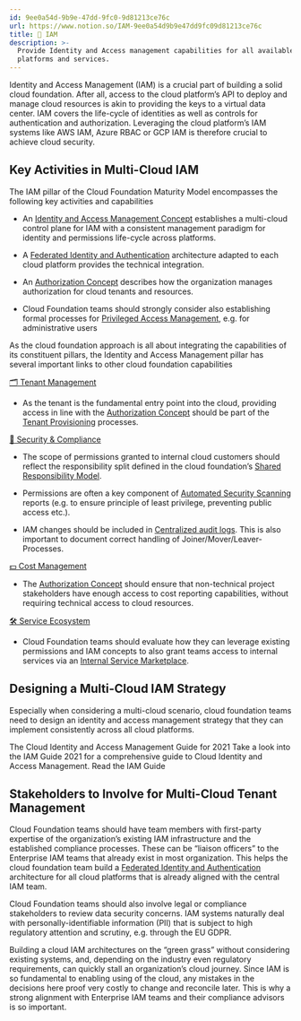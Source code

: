 ```yaml
---
id: 9ee0a54d-9b9e-47dd-9fc0-9d81213ce76c
url: https://www.notion.so/IAM-9ee0a54d9b9e47dd9fc09d81213ce76c
title: 🔐 IAM
description: >-
  Provide Identity and Access management capabilities for all available cloud
  platforms and services.
---
```


Identity and Access Management (IAM) is a crucial part of building a solid cloud foundation. After all, access to the cloud platform’s API to deploy and manage cloud resources is akin to providing the keys to a virtual data center. IAM covers the life-cycle of identities as well as controls for authentication and authorization. Leveraging the cloud platform’s IAM systems like AWS IAM, Azure RBAC or GCP IAM is therefore crucial to achieve cloud security.

## Key Activities in Multi-Cloud IAM

The IAM pillar of the Cloud Foundation Maturity Model encompasses the following key activities and capabilities

- An [Identity and Access Management Concept](./identity-and-access-management-concept.md) establishes a multi-cloud control plane for IAM with a consistent management paradigm for identity and permissions life-cycle across platforms.

- A [Federated Identity and Authentication](./federated-identity-and-authentication.md) architecture adapted to each cloud platform provides the technical integration.

- An [Authorization Concept](./authorization-concept.md) describes how the organization manages authorization for cloud tenants and resources. 

- Cloud Foundation teams should strongly consider also establishing formal processes for [Privileged Access Management](./privileged-access-management.md), e.g. for administrative users

As the cloud foundation approach is all about integrating the capabilities of its constituent pillars, the Identity and Access Management pillar has several important links to other cloud foundation capabilities

[🗂 Tenant Management](../tenant-management/readme.md) 

- As the tenant is the fundamental entry point into the cloud, providing access in line with the [Authorization Concept](./authorization-concept.md) should be part of the [Tenant Provisioning](../tenant-management/tenant-provisioning.md) processes.

[🔖 Security & Compliance](../security-and-compliance/readme.md) 

- The scope of permissions granted to internal cloud customers should reflect the responsibility split defined in the cloud foundation’s [Shared Responsibility Model](../security-and-compliance/shared-responsibility-model.md).

- Permissions are often a key component of [Automated Security Scanning](../security-and-compliance/automated-security-scanning.md) reports (e.g. to ensure principle of least privilege, preventing public access etc.).

- IAM changes should be included in [Centralized audit logs](../security-and-compliance/centralized-audit-logs.md). This is also important to document correct handling of Joiner/Mover/Leaver-Processes.

[💵 Cost Management](../cost-management/readme.md) 

- The [Authorization Concept](./authorization-concept.md) should ensure that non-technical project stakeholders have enough access to cost reporting capabilities, without requiring technical access to cloud resources.

[🛠 Service Ecosystem](../service-ecosystem/readme.md) 

- Cloud Foundation teams should evaluate how they can leverage existing permissions and IAM concepts to also grant teams access to internal services via an [Internal Service Marketplace](../service-ecosystem/internal-service-marketplace.md).

## Designing a Multi-Cloud IAM Strategy

Especially when considering a multi-cloud scenario, cloud foundation teams need to design an identity and access management strategy that they can implement consistently across all cloud platforms. 

<!--notion-markdown-cms:raw-->
<CallToAction>
  <CtaHeader>The Cloud Identity and Access Management Guide for 2021</CtaHeader>
  <CtaText>Take a look into the IAM Guide 2021 for a comprehensive guide to Cloud Identity and Access Management.</CtaText>
  <CtaButton class="btn-primary" url="https://www.meshcloud.io/2021/01/19/the-cloud-identity-and-access-management-guide-for-2021/">Read the IAM Guide</CtaButton>
</CallToAction>

## Stakeholders to Involve for Multi-Cloud Tenant Management

Cloud Foundation teams should have team members with first-party expertise of the organization’s existing IAM infrastructure and the established compliance processes. These can be “liaison officers” to the Enterprise IAM teams that already exist in most organization. This helps the cloud foundation team build a [Federated Identity and Authentication](./federated-identity-and-authentication.md) architecture for all cloud platforms that is already aligned with the central IAM team. 

Cloud Foundation teams should also involve legal or compliance stakeholders to review data security concerns. IAM systems naturally deal with personally-identifiable information (PII) that is subject to high regulatory attention and scrutiny, e.g. through the EU GDPR.

Building a cloud IAM architectures on the “green grass” without considering existing systems, and, depending on the industry even regulatory requirements, can quickly stall an organization’s cloud journey. Since IAM is so fundamental to enabling using of the cloud, any mistakes in the decisions here proof very costly to change and reconcile later. This is why a strong alignment with Enterprise IAM teams and their compliance advisors is so important.